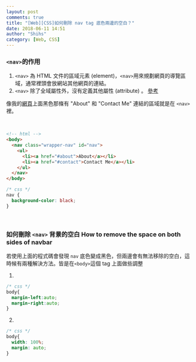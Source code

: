 ```yaml
---
layout: post
comments: true
title: "[Web][CSS]如何刪除 nav tag 底色兩邊的空白？"
date: 2018-06-11 14:51
author: "Shihs"
category: [Web, CSS]
---
```



###  `<nav>`的作用

1. `<nav>` 為 HTML 文件的區域元素 (element)，`<nav>`用來規劃網頁的導覽區域，通常裡頭會放網站其他網頁的連結。
2. `<nav>` 除了全域屬性外，沒有定義其他屬性 (attribute) 。
[參考](https://pydoing.blogspot.com/2012/01/html-5-nav.html)

像我的[網頁](https://shihs.github.io/)上面黑色那條有 "About" 和 "Contact Me" 連結的區域就是在 `<nav>`裡。

<br>

```html
<!-- html -->
<body>
  <nav class="wrapper-nav" id="nav">
    <ul>
      <li><a href="#about">About</a></li>    
      <li><a href="#contact">Contact Me</a></li>
    </ul>           
  </nav>
</body>
```

```css
/* css */
nav {
  background-color: black;
}
```

<br>

### 如何刪除 `<nav>` 背景的空白 How to remove the space on both sides of navbar
若使用上面的程式碼會發現 `nav` 底色變成黑色，但兩邊會有無法移除的空白，這時候有兩種解決方法。皆是在`<body>`這個 tag 上面做些調整

1. 
```css
/* css */
body{
  margin-left:auto;
  margin-right:auto;
} 
```

2. 
```css
/* css */
body{
  width: 100%;
  margin: auto;
} 
```






